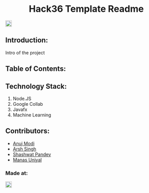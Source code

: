 <h1 align="center">Hack36 Template Readme</h1>
<p align="center">
</p>

<a href="https://hack36.com"> <img src="http://bit.ly/BuildAtHack362021" height=20px> </a>


## Introduction:
  Intro of the project
  
## Table of Contents:

## Technology Stack:
  1) Node.JS
  2) Google Collab
  3) Javafx
  4) Machine Learning
  

## Contributors:

* [Anuj Modi](https://github.com/descifrado)
* [Arsh Singh](https://github.com/iosdev474)
* [Shashwat Pandey](https://github.com/shashwat1998)
* [Manas Uniyal](https://github.com/ManasUniyal)


### Made at:
<a href="https://hack36.com"> <img src="http://bit.ly/BuildAtHack362021" height=20px> </a>
